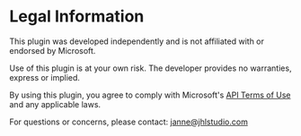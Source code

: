 # Legal Information

This plugin was developed independently and is not affiliated with or endorsed by Microsoft.

Use of this plugin is at your own risk. The developer provides no warranties, express or implied.

By using this plugin, you agree to comply with Microsoft's [API Terms of Use](https://learn.microsoft.com/en-us/legal/microsoft-apis/terms-of-use) and any applicable laws.

For questions or concerns, please contact: janne@jhlstudio.com
